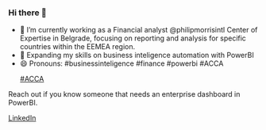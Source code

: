 ### Hi there 👋

- 🔭 I’m currently working as a Financial analyst @philipmorrisintl Center of Expertise in Belgrade, focusing on reporting and analysis for specific countries within the EEMEA region.
- 🌱 Expanding my skills on business inteligence automation with PowerBI
- 😄 Pronouns: #businessinteligence #finance #powerbi #ACCA <p><a href="https://accaglobal.com/">#ACCA</a></p>

Reach out if you know someone that needs an enterprise dashboard in PowerBI.

<p><a href="https://www.linkedin.com/in/dimovboris/">LinkedIn</a></p>

<!--
**bor-x/bor-x** is a ✨ _special_ ✨ repository because its `README.md` (this file) appears on your GitHub profile.

Here are some ideas to get you started:

- 🔭 I’m currently working on ...
- 🌱 I’m currently learning ...
- 👯 I’m looking to collaborate on ...
- 🤔 I’m looking for help with ...
- 💬 Ask me about ...
- 📫 How to reach me: ...
- 😄 Pronouns: ...
- ⚡ Fun fact: ...
-->
